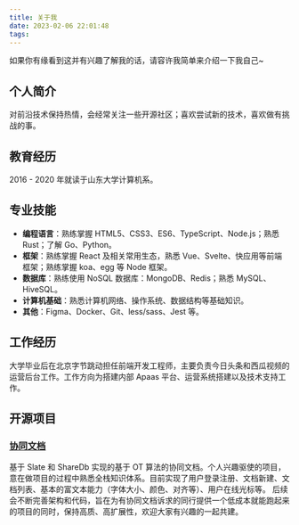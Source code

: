 ```yaml
---
title: 关于我
date: 2023-02-06 22:01:48
tags:
---
```


如果你有缘看到这并有兴趣了解我的话，请容许我简单来介绍一下我自己~

## 个人简介
对前沿技术保持热情，会经常关注一些开源社区；喜欢尝试新的技术，喜欢做有挑战的事。

## 教育经历

2016 - 2020 年就读于山东大学计算机系。

## 专业技能

- **编程语言**：熟练掌握 HTML5、CSS3、ES6、TypeScript、Node.js；熟悉 Rust；了解 Go、Python。
- **框架**：熟练掌握 React 及相关常用生态，熟悉 Vue、Svelte、快应用等前端框架；熟练掌握 koa、egg 等 Node 框架。
- **数据库**：熟练使用 NoSQL 数据库：MongoDB、Redis；熟悉 MySQL、HiveSQL。
- **计算机基础**：熟悉计算机网络、操作系统、数据结构等基础知识。
- **其他**：Figma、Docker、Git、less/sass、Jest 等。

## 工作经历

大学毕业后在北京字节跳动担任前端开发工程师，主要负责今日头条和西瓜视频的运营后台工作。工作方向为搭建内部 Apaas 平台、运营系统搭建以及技术支持工作。

## 开源项目

### [协同文档](https://github.com/onechunlin/collaborative-docs)
基于 Slate 和 ShareDb 实现的基于 OT 算法的协同文档。个人兴趣驱使的项目，意在做项目的过程中熟悉全栈知识体系。目前实现了用户登录注册、文档新建、文档列表、基本的富文本能力（字体大小、颜色、对齐等）、用户在线光标等。
后续会不断完善架构和代码，旨在为有协同文档诉求的同行提供一个低成本就能跑起来的项目的同时，保持高质、高扩展性，欢迎大家有兴趣的一起共建。
